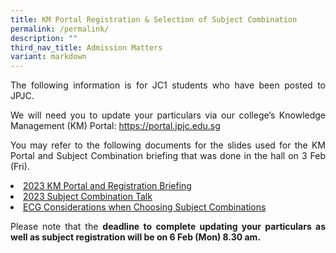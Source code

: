 ```yaml
---
title: KM Portal Registration & Selection of Subject Combination
permalink: /permalink/
description: ""
third_nav_title: Admission Matters
variant: markdown
---
```

<div align="justify">

<p>The following information is for JC1 students who have been posted to JPJC.</p>

<p>We will need you to update your particulars via our college’s Knowledge Management (KM) Portal: <a href="https://portal.jpjc.edu.sg">https://portal.jpjc.edu.sg</a></p>

<p>You may refer to the following documents for the slides used for the KM Portal and Subject Combination briefing that was done in the hall on 3 Feb (Fri).</p>

<p></p><li><a href="/files/Admission%20Matters/KM%20portal%20and%20registration/2a)%202023%20KM%20Portal%20and%20Registration%20Briefing.pdf">2023 KM Portal and Registration Briefing</a></li>
<li><a href="/files/Admission%20Matters/KM%20portal%20and%20registration/2b)%202023%20Subject%20Combination%20Talk.pdf">2023 Subject Combination Talk</a></li>
<li><a href="/files/Admission%20Matters/KM%20portal%20and%20registration/JPJC%20J1%20Parents%202023.pdf">ECG Considerations when Choosing Subject Combinations</a></li><p></p>

<p>Please note that the <b>deadline to complete updating your particulars as well as subject registration will be on 6 Feb (Mon) 8.30 am.</b></p>
</div>